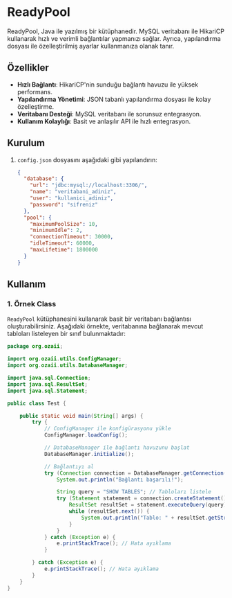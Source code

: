 # ReadyPool

ReadyPool, Java ile yazılmış bir kütüphanedir. MySQL veritabanı ile HikariCP kullanarak hızlı ve verimli bağlantılar yapmanızı sağlar. Ayrıca, yapılandırma dosyası ile özelleştirilmiş ayarlar kullanmanıza olanak tanır.

## Özellikler

- **Hızlı Bağlantı**: HikariCP'nin sunduğu bağlantı havuzu ile yüksek performans.
- **Yapılandırma Yönetimi**: JSON tabanlı yapılandırma dosyası ile kolay özelleştirme.
- **Veritabanı Desteği**: MySQL veritabanı ile sorunsuz entegrasyon.
- **Kullanım Kolaylığı**: Basit ve anlaşılır API ile hızlı entegrasyon.

## Kurulum

1. `config.json` dosyasını aşağıdaki gibi yapılandırın:
    ```json
    {
      "database": {
        "url": "jdbc:mysql://localhost:3306/",
        "name": "veritabani_adiniz",
        "user": "kullanici_adiniz",
        "password": "sifreniz"
      },
      "pool": {
        "maximumPoolSize": 10,
        "minimumIdle": 2,
        "connectionTimeout": 30000,
        "idleTimeout": 60000,
        "maxLifetime": 1800000
      }
    }
    ```

## Kullanım

### 1. Örnek Class

`ReadyPool` kütüphanesini kullanarak basit bir veritabanı bağlantısı oluşturabilirsiniz. Aşağıdaki örnekte, veritabanına bağlanarak mevcut tabloları listeleyen bir sınıf bulunmaktadır:

```java
package org.ozaii;

import org.ozaii.utils.ConfigManager;
import org.ozaii.utils.DatabaseManager;

import java.sql.Connection;
import java.sql.ResultSet;
import java.sql.Statement;

public class Test {

    public static void main(String[] args) {
        try {
            // ConfigManager ile konfigürasyonu yükle
            ConfigManager.loadConfig();

            // DatabaseManager ile bağlantı havuzunu başlat
            DatabaseManager.initialize();

            // Bağlantıyı al
            try (Connection connection = DatabaseManager.getConnection()) {
                System.out.println("Bağlantı başarılı!");

                String query = "SHOW TABLES"; // Tabloları listele
                try (Statement statement = connection.createStatement()) {
                    ResultSet resultSet = statement.executeQuery(query);
                    while (resultSet.next()) {
                        System.out.println("Tablo: " + resultSet.getString(1));
                    }
                }
            } catch (Exception e) {
                e.printStackTrace(); // Hata ayıklama
            }

        } catch (Exception e) {
            e.printStackTrace(); // Hata ayıklama
        }
    }
}
